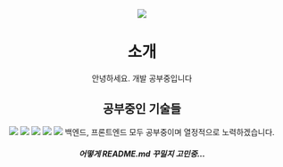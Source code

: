 

<div align=center>
 <img src="https://capsule-render.vercel.app/api?type=wave&color=auto&height=300&section=header&text=Welcome&fontSize=70" />
 <h1>소개</h1>
  <span> 안녕하세요. 개발 공부중입니다</span>
 <h2>공부중인 기술들</h2>
  <img src="https://img.shields.io/badge/HTML5-E34F26?style=flat-square&logo=HTML5&logoColor=white"/>
  <img src="https://img.shields.io/badge/CSS-1572B6?style=flat-square&logo=CSS3&logoColor=white"/>
  <img src="https://img.shields.io/badge/JS-F7DF1E?style=flat-square&logo=JavaScript&logoColor=white"/>
  <img src="https://img.shields.io/badge/React-61DAFB?style=flat-square&logo=React&logoColor=white"/>
  <img src="https://img.shields.io/badge/Spring-6DB33F?style=flat-square&logo=Spring&logoColor=white"/>
  <span> 백엔드, 프론트엔드 모두 공부중이며 열정적으로 노력하겠습니다. </span>
 <h5>어떻게 README.md 꾸밀지 고민중...</h5>
</div>

<!--
**CD-JIN/CD-JIN** is a ✨ _special_ ✨ repository because its `README.md` (this file) appears on your GitHub profile.

Here are some ideas to get you started:

- 🔭 I’m currently working on ...
- 🌱 I’m currently learning ...
- 👯 I’m looking to collaborate on ...
- 🤔 I’m looking for help with ...
- 💬 Ask me about ...
- 📫 How to reach me: ...
- 😄 Pronouns: ...
- ⚡ Fun fact: ...
-->
